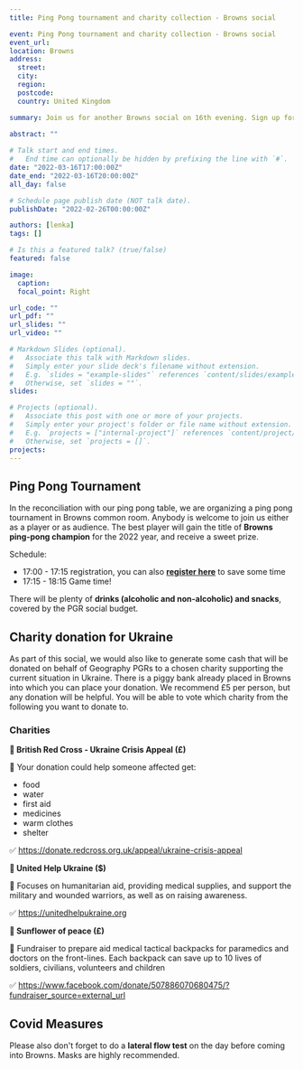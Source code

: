 ```yaml
---
title: Ping Pong tournament and charity collection - Browns social

event: Ping Pong tournament and charity collection - Browns social
event_url: 
location: Browns
address:
  street: 
  city: 
  region: 
  postcode: 
  country: United Kingdom

summary: Join us for another Browns social on 16th evening. Sign up for ping pong tournament and help raise money for Ukraine charity.
 
abstract: ""

# Talk start and end times.
#   End time can optionally be hidden by prefixing the line with `#`.
date: "2022-03-16T17:00:00Z"
date_end: "2022-03-16T20:00:00Z"
all_day: false

# Schedule page publish date (NOT talk date).
publishDate: "2022-02-26T00:00:00Z"

authors: [lenka]
tags: []

# Is this a featured talk? (true/false)
featured: false

image:
  caption: 
  focal_point: Right

url_code: ""
url_pdf: ""
url_slides: ""
url_video: ""

# Markdown Slides (optional).
#   Associate this talk with Markdown slides.
#   Simply enter your slide deck's filename without extension.
#   E.g. `slides = "example-slides"` references `content/slides/example-slides.md`.
#   Otherwise, set `slides = ""`.
slides:

# Projects (optional).
#   Associate this post with one or more of your projects.
#   Simply enter your project's folder or file name without extension.
#   E.g. `projects = ["internal-project"]` references `content/project/deep-learning/index.md`.
#   Otherwise, set `projects = []`.
projects:
---
```


## Ping Pong Tournament

In the reconciliation with our ping pong table, we are organizing a ping pong tournament in Browns common room. Anybody is welcome to join us either as a player or as audience. The best player will gain the title of **Browns ping-pong champion** for the 2022 year, and receive a sweet prize.

Schedule:

* 17:00 - 17:15 registration, you can also [**register here**](https://forms.gle/KcfhTXCu711kMAus7) to save some time
* 17:15 - 18:15 Game time!

There will be plenty of **drinks (alcoholic and non-alcoholic) and snacks**, covered by the PGR social budget.

## Charity donation for Ukraine

As part of this social, we would also like to generate some cash that will be donated on behalf of Geography PGRs to a chosen charity supporting the current situation in Ukraine. There is a piggy bank already placed in Browns into which you can place your donation. We recommend £5 per person, but any donation will be helpful.
You will be able to vote which charity from the following you want to donate to.

### Charities

**🏥 British Red Cross - Ukraine Crisis Appeal (£)**

🐷 Your donation could help someone affected get:
* food
* water
* first aid
* medicines
* warm clothes
* shelter

✅ https://donate.redcross.org.uk/appeal/ukraine-crisis-appeal

**🤝 United Help Ukraine ($)**

🐷 Focuses on humanitarian aid, providing medical supplies, and support the military and wounded warriors, as well as on raising awareness. 

✅ https://unitedhelpukraine.org

**🌻 Sunflower of peace (£)**

🐷 Fundraiser to prepare aid medical tactical backpacks for paramedics and doctors on the front-lines. Each backpack can save up to 10 lives of soldiers, civilians, volunteers and children

✅ https://www.facebook.com/donate/507886070680475/?fundraiser_source=external_url


## Covid Measures
Please also don't forget to do a **lateral flow test** on the day before coming into Browns. Masks are highly recommended.
